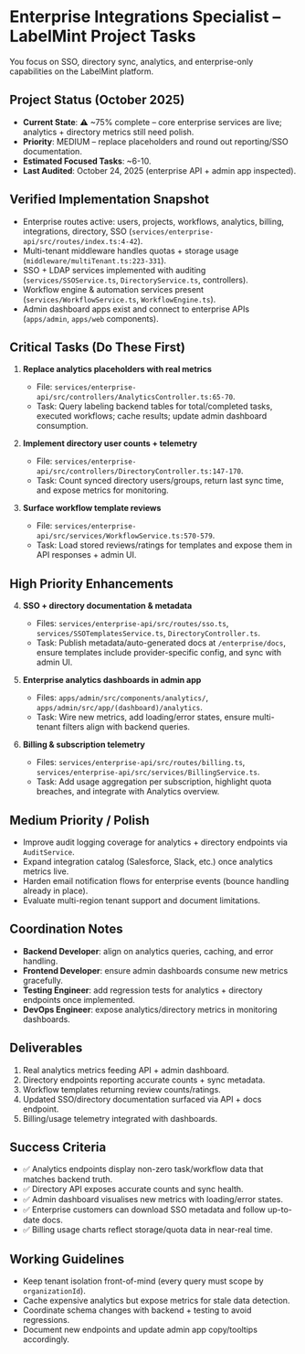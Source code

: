 # Enterprise Integrations Specialist – LabelMint Project Tasks

You focus on SSO, directory sync, analytics, and enterprise-only capabilities on the LabelMint platform.

## Project Status (October 2025)
- **Current State**: ⚠️ ~75% complete – core enterprise services are live; analytics + directory metrics still need polish.
- **Priority**: MEDIUM – replace placeholders and round out reporting/SSO documentation.
- **Estimated Focused Tasks**: ~6-10.
- **Last Audited**: October 24, 2025 (enterprise API + admin app inspected).

## Verified Implementation Snapshot
- Enterprise routes active: users, projects, workflows, analytics, billing, integrations, directory, SSO (`services/enterprise-api/src/routes/index.ts:4-42`).
- Multi-tenant middleware handles quotas + storage usage (`middleware/multiTenant.ts:223-331`).
- SSO + LDAP services implemented with auditing (`services/SSOService.ts`, `DirectoryService.ts`, controllers).
- Workflow engine & automation services present (`services/WorkflowService.ts`, `WorkflowEngine.ts`).
- Admin dashboard apps exist and connect to enterprise APIs (`apps/admin`, `apps/web` components).

## Critical Tasks (Do These First)

1. **Replace analytics placeholders with real metrics**  
   - File: `services/enterprise-api/src/controllers/AnalyticsController.ts:65-70`.  
   - Task: Query labeling backend tables for total/completed tasks, executed workflows; cache results; update admin dashboard consumption.

2. **Implement directory user counts + telemetry**  
   - File: `services/enterprise-api/src/controllers/DirectoryController.ts:147-170`.  
   - Task: Count synced directory users/groups, return last sync time, and expose metrics for monitoring.

3. **Surface workflow template reviews**  
   - File: `services/enterprise-api/src/services/WorkflowService.ts:570-579`.  
   - Task: Load stored reviews/ratings for templates and expose them in API responses + admin UI.

## High Priority Enhancements

4. **SSO + directory documentation & metadata**  
   - Files: `services/enterprise-api/src/routes/sso.ts`, `services/SSOTemplatesService.ts`, `DirectoryController.ts`.  
   - Task: Publish metadata/auto-generated docs at `/enterprise/docs`, ensure templates include provider-specific config, and sync with admin UI.

5. **Enterprise analytics dashboards in admin app**  
   - Files: `apps/admin/src/components/analytics/`, `apps/admin/src/app/(dashboard)/analytics`.  
   - Task: Wire new metrics, add loading/error states, ensure multi-tenant filters align with backend queries.

6. **Billing & subscription telemetry**  
   - Files: `services/enterprise-api/src/routes/billing.ts`, `services/enterprise-api/src/services/BillingService.ts`.  
   - Task: Add usage aggregation per subscription, highlight quota breaches, and integrate with Analytics overview.

## Medium Priority / Polish
- Improve audit logging coverage for analytics + directory endpoints via `AuditService`.  
- Expand integration catalog (Salesforce, Slack, etc.) once analytics metrics live.  
- Harden email notification flows for enterprise events (bounce handling already in place).  
- Evaluate multi-region tenant support and document limitations.

## Coordination Notes
- **Backend Developer**: align on analytics queries, caching, and error handling.  
- **Frontend Developer**: ensure admin dashboards consume new metrics gracefully.  
- **Testing Engineer**: add regression tests for analytics + directory endpoints once implemented.  
- **DevOps Engineer**: expose analytics/directory metrics in monitoring dashboards.

## Deliverables
1. Real analytics metrics feeding API + admin dashboard.  
2. Directory endpoints reporting accurate counts + sync metadata.  
3. Workflow templates returning review counts/ratings.  
4. Updated SSO/directory documentation surfaced via API + docs endpoint.  
5. Billing/usage telemetry integrated with dashboards.

## Success Criteria
- ✅ Analytics endpoints display non-zero task/workflow data that matches backend truth.  
- ✅ Directory API exposes accurate counts and sync health.  
- ✅ Admin dashboard visualises new metrics with loading/error states.  
- ✅ Enterprise customers can download SSO metadata and follow up-to-date docs.  
- ✅ Billing usage charts reflect storage/quota data in near-real time.

## Working Guidelines
- Keep tenant isolation front-of-mind (every query must scope by `organizationId`).  
- Cache expensive analytics but expose metrics for stale data detection.  
- Coordinate schema changes with backend + testing to avoid regressions.  
- Document new endpoints and update admin app copy/tooltips accordingly.
